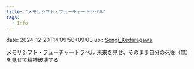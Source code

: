 ```yaml
---
title: "メモリシフト・フューチャートラベル"
tags:
  - Info
---
```


date: 2024-12-20T14:09:50+09:00
up:: [Sengi_Kedaragawa](Bar/Novel/Nacaria/Sengi_Kedaragawa.md)

メモリシフト・フューチャートラベル
未来を見せ、そのまま自分の死後（無）を見せて精神破壊する